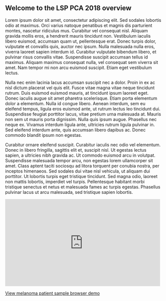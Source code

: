 ## Welcome to the LSP PCA 2018 overview

Lorem ipsum dolor sit amet, consectetur adipiscing elit. Sed sodales lobortis
odio at maximus. Orci varius natoque penatibus et magnis dis parturient montes,
nascetur ridiculus mus. Curabitur vel consequat nisl. Aliquam gravida mollis
eros, a hendrerit mauris tincidunt non. Vestibulum iaculis libero euismod,
accumsan quam ut, pellentesque erat. Donec turpis dolor, vulputate et convallis
quis, auctor nec ipsum. Nulla malesuada nulla eros, viverra laoreet sapien
interdum id. Curabitur vulputate bibendum libero, et pulvinar risus convallis
vitae. Suspendisse suscipit accumsan tellus id maximus. Aliquam maximus
consequat nulla, vel consequat sem viverra sit amet. Nam tempor mi non arcu
euismod suscipit. Etiam eget vestibulum lectus.

Nulla nec enim lacinia lacus accumsan suscipit nec a dolor. Proin in ex ac nisl
dictum placerat vel quis elit. Fusce vitae magna vitae neque tincidunt rutrum.
Duis euismod euismod mauris, at tincidunt ipsum laoreet eget. Donec iaculis
augue sit amet pharetra scelerisque. Etiam porta elementum dolor a elementum.
Nulla id congue libero. Aenean interdum, sem eu eleifend tempus, ligula eros
euismod ante, ut rutrum lectus leo tincidunt dui. Suspendisse feugiat porttitor
lacus, vitae pretium urna malesuada at. Mauris non sem ut mauris porta
dignissim. Nulla quis ipsum augue. Phasellus nec neque ex. Vivamus interdum
ligula ante, ultricies rutrum ligula pulvinar in. Sed eleifend interdum ante,
quis accumsan libero dapibus ac. Donec commodo blandit ipsum non egestas.

Curabitur ornare eleifend suscipit. Curabitur iaculis nec odio vel elementum.
Donec in libero fringilla, sagittis elit et, suscipit nisl. Ut egestas lectus
sapien, a ultricies nibh gravida ac. Ut commodo euismod arcu in volutpat.
Suspendisse malesuada tempor arcu, non egestas lorem ullamcorper sit amet. Class
aptent taciti sociosqu ad litora torquent per conubia nostra, per inceptos
himenaeos. Sed sodales dui vitae nisl vehicula, ut aliquam dui porttitor. Ut
lobortis turpis eget tristique tincidunt. Sed magna odio, laoreet non mattis
lobortis, imperdiet vel turpis. Pellentesque habitant morbi tristique senectus
et netus et malesuada fames ac turpis egestas. Phasellus pulvinar lacus ut arcu
malesuada, sed tristique sapien lobortis.

<div class="embed-container">
    <iframe width="500" height="281" src="https://player.vimeo.com/video/99848918"
     frameborder="0" webkitallowfullscreen mozallowfullscreen allowfullscreen></iframe>
</div>

[View melanoma patient sample browser demo](http://s3.amazonaws.com/pca2018/index.html)
